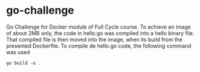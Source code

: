 # go-challenge
Go Challenge for Docker module of Full Cycle course. To achieve an image of about 2MB only, the code in hello.go was compiled into a hello binary file. That compiled file is then moved into the image, when its build from the presented Dockerfile. To compile de hello.go code, the following command was used

```
go build -o .
```
